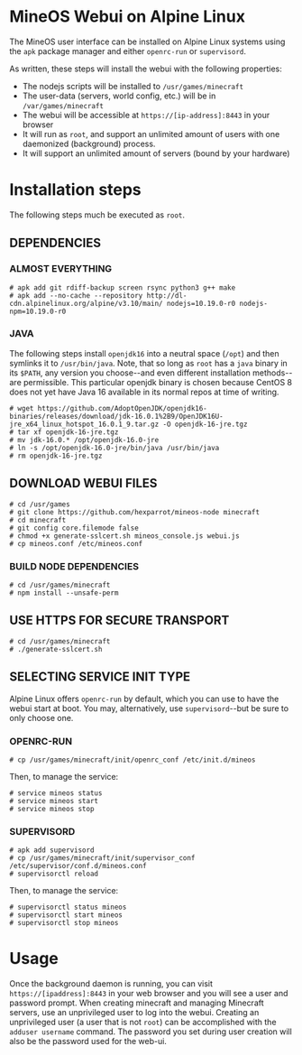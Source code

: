 # MineOS Webui on Alpine Linux

The MineOS user interface can be installed on Alpine Linux systems using the `apk` package manager and either `openrc-run` or `supervisord`.

As written, these steps will install the webui with the following properties:

* The nodejs scripts will be installed to `/usr/games/minecraft`
* The user-data (servers, world config, etc.) will be in `/var/games/minecraft`
* The webui will be accessible at `https://[ip-address]:8443` in your browser
* It will run as `root`, and support an unlimited amount of users with one daemonized (background) process.
* It will support an unlimited amount of servers (bound by your hardware)

# Installation steps

The following steps much be executed as `root`.

## DEPENDENCIES

### ALMOST EVERYTHING
```
# apk add git rdiff-backup screen rsync python3 g++ make
# apk add --no-cache --repository http://dl-cdn.alpinelinux.org/alpine/v3.10/main/ nodejs=10.19.0-r0 nodejs-npm=10.19.0-r0
```

### JAVA
The following steps install `openjdk16` into a neutral space (`/opt`) and then symlinks it to `/usr/bin/java`. Note, that so long as `root` has a `java` binary in its `$PATH`, any version you choose--and even different installation methods--are permissible. This particular openjdk binary is chosen because CentOS 8 does not yet have Java 16 available in its normal repos at time of writing.  

```
# wget https://github.com/AdoptOpenJDK/openjdk16-binaries/releases/download/jdk-16.0.1%2B9/OpenJDK16U-jre_x64_linux_hotspot_16.0.1_9.tar.gz -O openjdk-16-jre.tgz
# tar xf openjdk-16-jre.tgz
# mv jdk-16.0.* /opt/openjdk-16.0-jre
# ln -s /opt/openjdk-16.0-jre/bin/java /usr/bin/java
# rm openjdk-16-jre.tgz
```

## DOWNLOAD WEBUI FILES
```
# cd /usr/games
# git clone https://github.com/hexparrot/mineos-node minecraft
# cd minecraft
# git config core.filemode false
# chmod +x generate-sslcert.sh mineos_console.js webui.js
# cp mineos.conf /etc/mineos.conf
```

### BUILD NODE DEPENDENCIES
```
# cd /usr/games/minecraft
# npm install --unsafe-perm
```

## USE HTTPS FOR SECURE TRANSPORT
```
# cd /usr/games/minecraft
# ./generate-sslcert.sh
```

## SELECTING SERVICE INIT TYPE

Alpine Linux offers `openrc-run` by default, which you can use to have the webui start at boot. You may, alternatively, use `supervisord`--but be sure to only choose one.

### OPENRC-RUN
```
# cp /usr/games/minecraft/init/openrc_conf /etc/init.d/mineos
```
Then, to manage the service:
```
# service mineos status
# service mineos start
# service mineos stop
```

### SUPERVISORD
```
# apk add supervisord
# cp /usr/games/minecraft/init/supervisor_conf /etc/supervisor/conf.d/mineos.conf
# supervisorctl reload
```
Then, to manage the service:
```
# supervisorctl status mineos
# supervisorctl start mineos
# supervisorctl stop mineos
```

# Usage

Once the background daemon is running, you can visit `https://[ipaddress]:8443` in your web browser and you will see a user and password prompt. When creating minecraft and managing Minecraft servers, use an unprivileged user to log into the webui. Creating an unprivileged user (a user that is not `root`) can be accomplished with the `adduser username` command. The password you set during user creation will also be the password used for the web-ui.
